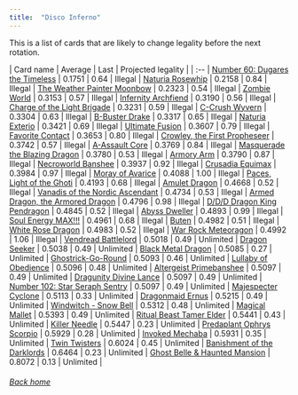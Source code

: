 ```yaml
---
title:  "Disco Inferno"
---
```


This is a list of cards that are likely to change legality before the next rotation.

| Card name | Average | Last | Projected legality |
| :-- |
[Number 60: Dugares the Timeless](https://db.ygoprodeck.com/card/?search=Number%2060:%20Dugares%20the%20Timeless) | 0.1751 | 0.64 | Illegal |
[Naturia Rosewhip](https://db.ygoprodeck.com/card/?search=Naturia%20Rosewhip) | 0.2158 | 0.84 | Illegal |
[The Weather Painter Moonbow](https://db.ygoprodeck.com/card/?search=The%20Weather%20Painter%20Moonbow) | 0.2323 | 0.54 | Illegal |
[Zombie World](https://db.ygoprodeck.com/card/?search=Zombie%20World) | 0.3153 | 0.57 | Illegal |
[Infernity Archfiend](https://db.ygoprodeck.com/card/?search=Infernity%20Archfiend) | 0.3190 | 0.56 | Illegal |
[Charge of the Light Brigade](https://db.ygoprodeck.com/card/?search=Charge%20of%20the%20Light%20Brigade) | 0.3231 | 0.59 | Illegal |
[C-Crush Wyvern](https://db.ygoprodeck.com/card/?search=C-Crush%20Wyvern) | 0.3304 | 0.63 | Illegal |
[B-Buster Drake](https://db.ygoprodeck.com/card/?search=B-Buster%20Drake) | 0.3317 | 0.65 | Illegal |
[Naturia Exterio](https://db.ygoprodeck.com/card/?search=Naturia%20Exterio) | 0.3421 | 0.69 | Illegal |
[Ultimate Fusion](https://db.ygoprodeck.com/card/?search=Ultimate%20Fusion) | 0.3607 | 0.79 | Illegal |
[Favorite Contact](https://db.ygoprodeck.com/card/?search=Favorite%20Contact) | 0.3653 | 0.80 | Illegal |
[Crowley, the First Propheseer](https://db.ygoprodeck.com/card/?search=Crowley,%20the%20First%20Propheseer) | 0.3742 | 0.57 | Illegal |
[A-Assault Core](https://db.ygoprodeck.com/card/?search=A-Assault%20Core) | 0.3769 | 0.84 | Illegal |
[Masquerade the Blazing Dragon](https://db.ygoprodeck.com/card/?search=Masquerade%20the%20Blazing%20Dragon) | 0.3780 | 0.53 | Illegal |
[Armory Arm](https://db.ygoprodeck.com/card/?search=Armory%20Arm) | 0.3790 | 0.87 | Illegal |
[Necroworld Banshee](https://db.ygoprodeck.com/card/?search=Necroworld%20Banshee) | 0.3937 | 0.92 | Illegal |
[Crusadia Equimax](https://db.ygoprodeck.com/card/?search=Crusadia%20Equimax) | 0.3984 | 0.97 | Illegal |
[Moray of Avarice](https://db.ygoprodeck.com/card/?search=Moray%20of%20Avarice) | 0.4088 | 1.00 | Illegal |
[Paces, Light of the Ghoti](https://db.ygoprodeck.com/card/?search=Paces,%20Light%20of%20the%20Ghoti) | 0.4193 | 0.68 | Illegal |
[Amulet Dragon](https://db.ygoprodeck.com/card/?search=Amulet%20Dragon) | 0.4668 | 0.52 | Illegal |
[Vanadis of the Nordic Ascendant](https://db.ygoprodeck.com/card/?search=Vanadis%20of%20the%20Nordic%20Ascendant) | 0.4734 | 0.53 | Illegal |
[Armed Dragon, the Armored Dragon](https://db.ygoprodeck.com/card/?search=Armed%20Dragon,%20the%20Armored%20Dragon) | 0.4796 | 0.98 | Illegal |
[D/D/D Dragon King Pendragon](https://db.ygoprodeck.com/card/?search=D/D/D%20Dragon%20King%20Pendragon) | 0.4845 | 0.52 | Illegal |
[Abyss Dweller](https://db.ygoprodeck.com/card/?search=Abyss%20Dweller) | 0.4893 | 0.99 | Illegal |
[Soul Energy MAX!!!](https://db.ygoprodeck.com/card/?search=Soul%20Energy%20MAX!!!) | 0.4961 | 0.68 | Illegal |
[Buten](https://db.ygoprodeck.com/card/?search=Buten) | 0.4982 | 0.51 | Illegal |
[White Rose Dragon](https://db.ygoprodeck.com/card/?search=White%20Rose%20Dragon) | 0.4983 | 0.52 | Illegal |
[War Rock Meteoragon](https://db.ygoprodeck.com/card/?search=War%20Rock%20Meteoragon) | 0.4992 | 1.06 | Illegal |
[Vendread Battlelord](https://db.ygoprodeck.com/card/?search=Vendread%20Battlelord) | 0.5018 | 0.49 | Unlimited |
[Dragon Seeker](https://db.ygoprodeck.com/card/?search=Dragon%20Seeker) | 0.5038 | 0.49 | Unlimited |
[Black Metal Dragon](https://db.ygoprodeck.com/card/?search=Black%20Metal%20Dragon) | 0.5085 | 0.27 | Unlimited |
[Ghostrick-Go-Round](https://db.ygoprodeck.com/card/?search=Ghostrick-Go-Round) | 0.5093 | 0.46 | Unlimited |
[Lullaby of Obedience](https://db.ygoprodeck.com/card/?search=Lullaby%20of%20Obedience) | 0.5096 | 0.48 | Unlimited |
[Altergeist Primebanshee](https://db.ygoprodeck.com/card/?search=Altergeist%20Primebanshee) | 0.5097 | 0.49 | Unlimited |
[Dragunity Divine Lance](https://db.ygoprodeck.com/card/?search=Dragunity%20Divine%20Lance) | 0.5097 | 0.49 | Unlimited |
[Number 102: Star Seraph Sentry](https://db.ygoprodeck.com/card/?search=Number%20102:%20Star%20Seraph%20Sentry) | 0.5097 | 0.49 | Unlimited |
[Majespecter Cyclone](https://db.ygoprodeck.com/card/?search=Majespecter%20Cyclone) | 0.5113 | 0.33 | Unlimited |
[Dragonmaid Ernus](https://db.ygoprodeck.com/card/?search=Dragonmaid%20Ernus) | 0.5215 | 0.49 | Unlimited |
[Windwitch - Snow Bell](https://db.ygoprodeck.com/card/?search=Windwitch%20-%20Snow%20Bell) | 0.5312 | 0.48 | Unlimited |
[Magical Mallet](https://db.ygoprodeck.com/card/?search=Magical%20Mallet) | 0.5393 | 0.49 | Unlimited |
[Ritual Beast Tamer Elder](https://db.ygoprodeck.com/card/?search=Ritual%20Beast%20Tamer%20Elder) | 0.5441 | 0.43 | Unlimited |
[Killer Needle](https://db.ygoprodeck.com/card/?search=Killer%20Needle) | 0.5447 | 0.23 | Unlimited |
[Predaplant Ophrys Scorpio](https://db.ygoprodeck.com/card/?search=Predaplant%20Ophrys%20Scorpio) | 0.5929 | 0.28 | Unlimited |
[Invoked Mechaba](https://db.ygoprodeck.com/card/?search=Invoked%20Mechaba) | 0.5931 | 0.35 | Unlimited |
[Twin Twisters](https://db.ygoprodeck.com/card/?search=Twin%20Twisters) | 0.6024 | 0.45 | Unlimited |
[Banishment of the Darklords](https://db.ygoprodeck.com/card/?search=Banishment%20of%20the%20Darklords) | 0.6464 | 0.23 | Unlimited |
[Ghost Belle & Haunted Mansion](https://db.ygoprodeck.com/card/?search=Ghost%20Belle%20%26%20Haunted%20Mansion) | 0.8072 | 0.13 | Unlimited |

###### [Back home](index)